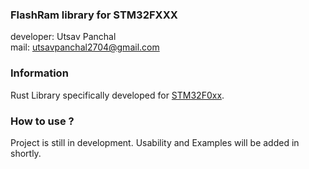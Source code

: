 ### FlashRam library for STM32FXXX
developer: Utsav Panchal  
mail: utsavpanchal2704@gmail.com  

### Information
Rust Library specifically developed for [STM32F0xx](https://github.com/stm32-rs/stm32f0xx-hal). 

### How to use ? 
Project is still in development. Usability and Examples will be added in shortly. 

